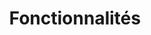 ---
draft: false
title: Fonctionnalités
layout: blocks
url: /fonctionnalites
image:
  src: /images/uploads/illu-multitasking.svg
hero:
  title: Les fonctionnalités
  text: Création du ou des cabinets, des personnes (avocats, collaborateur, juriste…), des expertises métier…
show_list: false
blocks:
  - type: editorial
    direction: rtl
    title: Présentation du cabinet
    text: Présentation du ou des cabinets avec informations de contact.
    image:
      src: /images/uploads/illu-project.svg
    cta:
      text: En savoir plus
      url: /fonctionnalites/cabinet
  - type: editorial
    direction: ltr
    title: Présentation de l’équipe
    text: Présentation des avocats, collaborateurs…
    image:
      src: /images/uploads/illu-teaming-up.svg
    cta:
      text: En savoir plus
      url: /fonctionnalites/equipe
  - type: editorial
    direction: rtl
    title: Les compétences et expertises du cabinet
    text: Créez vos pages sur vos différentes compétences et expertises (droit pénal, du travail…).
    image:
      src: /images/uploads/illu-strategy.svg
    cta:
      text: En savoir plus
      url: /fonctionnalites/expertises
  - type: editorial
    direction: ltr
    title: Mettre en avant votre actualité
    text: L’actualité de votre cabinet sous la forme d’un journal ou simplement une liste d’articles qui renvoient vers d’autres sites web.
    image:
      src: /images/uploads/illu-paperboy.svg
    cta:
      text: En savoir plus
      url: /fonctionnalites/actualite
  - type: editorial
    direction: rtl
    title: Job board (à venir)
    text: Que vous recherchiez un collaborateur ou stagiaire, cette partie vous permet de créer votre annonce et d’y mettre tout le détail du poste.
    image:
      src: /images/uploads/illu-job-application.svg
    cta:
      text: En savoir plus
      url: /fonctionnalites/expertises
  - type: editorial
    direction: ltr
    title: Et bien d’autres fonctionnalités (à venir)
    text: Annonces immobilières, …
    image:
      src: /images/uploads/illu-workspace.svg
    cta:
      text: En savoir plus
      url: /fonctionnalites/expertises
---
